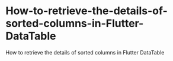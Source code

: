 # How-to-retrieve-the-details-of-sorted-columns-in-Flutter-DataTable
How to retrieve the details of sorted columns in Flutter DataTable
